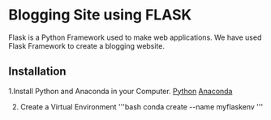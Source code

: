 # Blogging Site using FLASK
Flask is a Python Framework used to make web applications.
We have used Flask Framework to create a blogging website.

## Installation
1.Install Python and Anaconda in your Computer.
  [Python](https://www.python.org/downloads/)
  [Anaconda](https://www.anaconda.com/distribution/)

2. Create a Virtual Environment
  '''bash
  conda create --name myflaskenv
  '''
  
